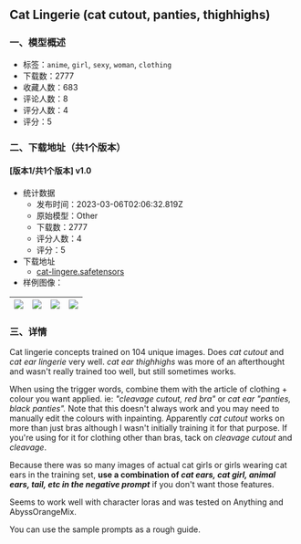 ## Cat Lingerie (cat cutout, panties, thighhighs)
### 一、模型概述

- 标签：`anime`, `girl`, `sexy`, `woman`, `clothing`
- 下载数：2777
- 收藏人数：683
- 评论人数：8
- 评分人数：4
- 评分：5

### 二、下载地址（共1个版本）

#### [版本1/共1个版本] v1.0

- 统计数据
  - 发布时间：2023-03-06T02:06:32.819Z
  - 原始模型：Other
  - 下载数：2777
  - 评分人数：4
  - 评分：5
- 下载地址
  - [cat-lingere.safetensors](https://civitai.com/api/download/models/19176)
- 样例图像：

| <img src="https://image.civitai.com/xG1nkqKTMzGDvpLrqFT7WA/13baafaa-647e-4f64-ad45-bb145926dd00/width=450/200866.jpeg" /> | <img src="https://image.civitai.com/xG1nkqKTMzGDvpLrqFT7WA/a6ebc795-8151-4a35-f593-46bcf4297400/width=450/200841.jpeg" /> | <img src="https://image.civitai.com/xG1nkqKTMzGDvpLrqFT7WA/6e23bccc-ab18-4179-6c4f-a15d77fef200/width=450/200847.jpeg" /> | <img src="https://image.civitai.com/xG1nkqKTMzGDvpLrqFT7WA/1088dee4-0795-45cf-77a6-8ea650c2b700/width=450/200843.jpeg" /> |
| ---- | ---- | ---- | ---- |


### 三、详情
<p>Cat lingerie concepts trained on 104 unique images. Does <em>cat cutout</em> and <em>cat ear lingerie</em> very well. <em>cat ear thighhighs</em> was more of an afterthought and wasn't really trained too well, but still sometimes works.</p><p></p><p>When using the trigger words, combine them with the article of clothing + colour you want applied. ie: <em>"cleavage cutout, red bra" </em>or <em>cat ear "panties, black panties".</em> Note that this doesn't always work and you may need to manually edit the colours with inpainting. Apparently <em>cat cutout</em> works on more than just bras although I wasn't initially training it for that purpose. If you're using for it for clothing other than bras, tack on <em>cleavage cutout</em> and <em>cleavage</em>.</p><p></p><p>Because there was so many images of actual cat girls or girls wearing cat ears in the training set, <strong>use a combination of <em>cat ears, cat girl, animal ears, tail, etc in the negative prompt</em></strong><em> </em>if you don't want those features.</p><p></p><p>Seems to work well with character loras and was tested on Anything and AbyssOrangeMix.</p><p></p><p>You can use the sample prompts as a rough guide.</p>